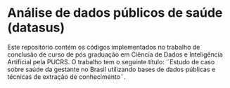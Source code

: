 # Análise de dados públicos de saúde (datasus)
Este repositório contém os códigos implementados no trabalho de conclusão de curso de pós graduação em Ciência de Dados e Inteligência Artificial pela PUCRS. O trabalho tem o seguinte título: ¨Estudo de caso sobre saúde da gestante no Brasil utilizando bases de dados públicas e técnicas de extração de conhecimento¨.
